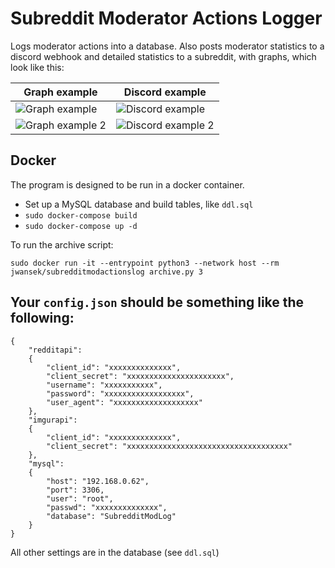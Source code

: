 # Subreddit Moderator Actions Logger

Logs moderator actions into a database. Also posts moderator statistics to a discord webhook
and detailed statistics to a subreddit, with graphs, which look like this:

Graph example | Discord example
--------------|----------------
![Graph example](https://i.imgur.com/Xx39NqZ.png)|![Discord example](https://i.imgur.com/7gKBCEm.png)
![Graph example 2](https://i.imgur.com/ZLgydsF.png)|![Discord example 2](https://i.imgur.com/kwV7wcL.png)

## Docker

The program is designed to be run in a docker container.

 - Set up a MySQL database and build tables, like `ddl.sql`
 - `sudo docker-compose build`
 - `sudo docker-compose up -d`

To run the archive script:

`sudo docker run -it --entrypoint python3 --network host --rm jwansek/subredditmodactionslog archive.py 3`

## Your `config.json` should be something like the following:

```
{
    "redditapi":
    {
        "client_id": "xxxxxxxxxxxxxx",
        "client_secret": "xxxxxxxxxxxxxxxxxxxxxx",
        "username": "xxxxxxxxxxx",
        "password": "xxxxxxxxxxxxxxxxxx",
        "user_agent": "xxxxxxxxxxxxxxxxxxx"
    },
    "imgurapi":
    {
        "client_id": "xxxxxxxxxxxxxx",
        "client_secret": "xxxxxxxxxxxxxxxxxxxxxxxxxxxxxxxxxxxx"
    },
    "mysql":
    {
        "host": "192.168.0.62",
        "port": 3306,
        "user": "root",
        "passwd": "xxxxxxxxxxxxxx",
        "database": "SubredditModLog"
    }
}
```

All other settings are in the database (see `ddl.sql`)
